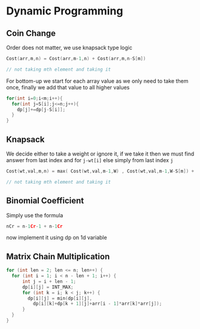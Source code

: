 # Dynamic Programming

## Coin Change

Order does not matter, we use knapsack type logic

```C++
Cost(arr,m,n) = Cost(arr,m-1,n) + Cost(arr,m,n-S[m])

// not taking mth element and taking it

```

For bottom-up we start for each array value as we only need to take them once, finally we add that value to all higher values

```C++
for(int i=0;i<m;i++){
  for(int j=S[i];j<=n;j++){
    dp[j]+=dp[j-S[i]];
  }
}
```

## Knapsack

We decide either to take a weight or ignore it, if we take it then we must find answer from last index and for `j-wt[i]` else simply from last index `j`

```C++
Cost(wt,val,m,n) = max( Cost(wt,val,m-1,W) , Cost(wt,val,m-1,W-S[m]) + val[m] )

// not taking mth element and taking it

```

## Binomial Coefficient 

Simply use the formula

```C++
nCr = n-1Cr-1 + n-1Cr
```

now implement it using dp on 1d variable


## Matrix Chain Multiplication

```cpp
for (int len = 2; len <= n; len++) {
  for (int i = 1; i < n - len + 1; i++) {
      int j = i + len - 1;
      dp[i][j] = INT_MAX;
      for (int k = i; k < j; k++) {
        dp[i][j] = min(dp[i][j], 
          dp[i][k]+dp[k + 1][j]+arr[i - 1]*arr[k]*arr[j]);
      }
  }
}
```